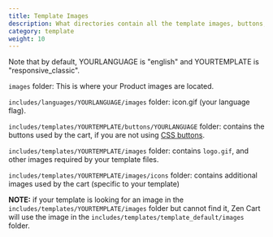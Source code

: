 ```yaml
---
title: Template Images 
description: What directories contain all the template images, buttons, and icons? 
category: template
weight: 10
---
```


Note that by default, YOURLANGUAGE is "english" and YOURTEMPLATE is "responsive_classic". 

`images` folder: This is where your Product images are located.

`includes/languages/YOURLANGUAGE/images` folder: icon.gif (your language flag).

`includes/templates/YOURTEMPLATE/buttons/YOURLANGUAGE` folder: contains the buttons used by the cart, if you are not using [CSS buttons](/user/template/buttons/).

`includes/templates/YOURTEMPLATE/images` folder: contains `logo.gif`, and other images required by your template files.

`includes/templates/YOURTEMPLATE/images/icons` folder: contains additional images used by the cart (specific to your template)

**NOTE:** if your template is looking for an image in the 
`includes/templates/YOURTEMPLATE/images` folder but cannot find it, Zen Cart will use the image in the `includes/templates/template_default/images` folder.
